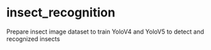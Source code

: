 # insect_recognition
Prepare insect image dataset to train YoloV4 and YoloV5 to detect and recognized insects 

